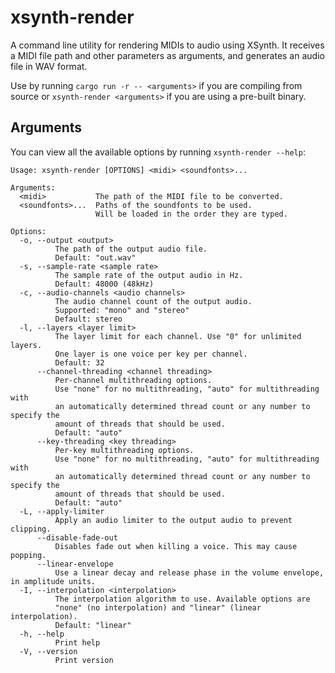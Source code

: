 # xsynth-render

A command line utility for rendering MIDIs to audio using XSynth.
It receives a MIDI file path and other parameters as arguments, and generates an audio file in WAV format.

Use by running `cargo run -r -- <arguments>` if you are compiling from source
or `xsynth-render <arguments>` if you are using a pre-built binary.

## Arguments

You can view all the available options by running `xsynth-render --help`:

```
Usage: xsynth-render [OPTIONS] <midi> <soundfonts>...

Arguments:
  <midi>           The path of the MIDI file to be converted.
  <soundfonts>...  Paths of the soundfonts to be used.
                   Will be loaded in the order they are typed.

Options:
  -o, --output <output>
          The path of the output audio file.
          Default: "out.wav"
  -s, --sample-rate <sample rate>
          The sample rate of the output audio in Hz.
          Default: 48000 (48kHz)
  -c, --audio-channels <audio channels>
          The audio channel count of the output audio.
          Supported: "mono" and "stereo"
          Default: stereo
  -l, --layers <layer limit>
          The layer limit for each channel. Use "0" for unlimited layers.
          One layer is one voice per key per channel.
          Default: 32
      --channel-threading <channel threading>
          Per-channel multithreading options.
          Use "none" for no multithreading, "auto" for multithreading with
          an automatically determined thread count or any number to specify the
          amount of threads that should be used.
          Default: "auto"
      --key-threading <key threading>
          Per-key multithreading options.
          Use "none" for no multithreading, "auto" for multithreading with
          an automatically determined thread count or any number to specify the
          amount of threads that should be used.
          Default: "auto"
  -L, --apply-limiter
          Apply an audio limiter to the output audio to prevent clipping.
      --disable-fade-out
          Disables fade out when killing a voice. This may cause popping.
      --linear-envelope
          Use a linear decay and release phase in the volume envelope, in amplitude units.
  -I, --interpolation <interpolation>
          The interpolation algorithm to use. Available options are
          "none" (no interpolation) and "linear" (linear interpolation).
          Default: "linear"
  -h, --help
          Print help
  -V, --version
          Print version
```